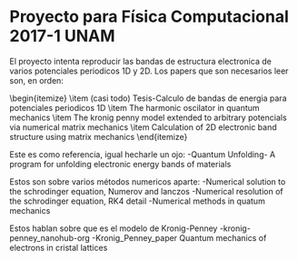 # Proyecto para Física Computacional 2017-1 UNAM

El proyecto intenta reproducir las bandas de estructura electronica de varios potenciales periodicos 1D y 2D.
Los papers que son necesarios leer son, en orden:

\begin{itemize}
\item (casi todo) Tesis-Calculo de bandas de energia para potenciales periodicos 1D
\item The harmonic oscilator in quantum mechanics
\item The kronig penny model extended to arbitrary potencials via numerical matrix mechanics
\item Calculation of 2D electronic band structure using matrix mechanics
\end{itemize}

Este es como referencia, igual hecharle un ojo:
  -Quantum Unfolding- A program for unfolding electronic energy bands of materials

  
Estos son sobre varios métodos numericos aparte:
  -Numerical solution to the schrodinger equation, Numerov and lanczos
  -Numerical resolution of the schrodinger equation, RK4 detail
  -Numerical methods in quatum mechanics
  

Estos hablan sobre que es el modelo de Kronig-Penney
  -kronig-penney_nanohub-org
  -Kronig_Penney_paper  Quantum mechanics of electrons in cristal lattices
